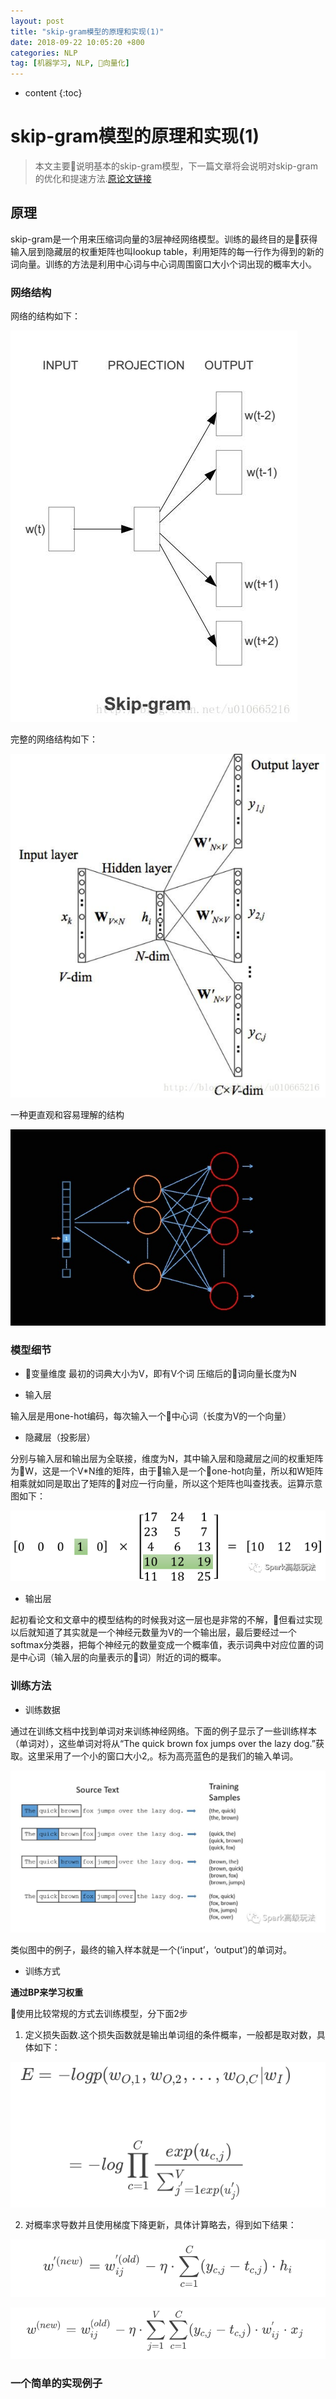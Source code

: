 ```yaml
---
layout: post
title: "skip-gram模型的原理和实现(1)"
date: 2018-09-22 10:05:20 +800
categories: NLP
tag: [机器学习, NLP, 向量化]
---
```

* content
{:toc}


# skip-gram模型的原理和实现(1)

> 本文主要说明基本的skip-gram模型，下一篇文章将会说明对skip-gram的优化和提速方法.[原论文链接](https://arxiv.org/pdf/1301.3781.pdf)


## 原理
skip-gram是一个用来压缩词向量的3层神经网络模型。训练的最终目的是获得输入层到隐藏层的权重矩阵也叫lookup table，利用矩阵的每一行作为得到的新的词向量。训练的方法是利用中心词与中心词周围窗口大小个词出现的概率大小。

### 网络结构
网络的结构如下：

![网络结构](/styles/imgs/NLP/NLP-skip-gram-struct.jpg)

完整的网络结构如下：

![完整结构](/styles/imgs/NLP/NLP-skip-gram-struct2.jpg)

一种更直观和容易理解的结构

![直观结构](/styles/imgs/NLP/skip-gram-simble-struct.jpg)

### 模型细节

* 变量维度
最初的词典大小为V，即有V个词
压缩后的词向量长度为N

* 输入层

输入层是用one-hot编码，每次输入一个中心词（长度为V的一个向量）

* 隐藏层（投影层）

分别与输入层和输出层为全联接，维度为N，其中输入层和隐藏层之间的权重矩阵为W，这是一个V*N维的矩阵，由于输入是一个one-hot向量，所以和W矩阵相乘就如同是取出了矩阵的对应一行向量，所以这个矩阵也叫查找表。运算示意图如下：

![权重矩阵](/styles/imgs/NLP/skip-matrix-in2hid.png)


* 输出层

起初看论文和文章中的模型结构的时候我对这一层也是非常的不解，但看过实现以后就知道了其实就是一个神经元数量为V的一个输出层，最后要经过一个softmax分类器，把每个神经元的数量变成一个概率值，表示词典中对应位置的词是中心词（输入层的向量表示的词）附近的词的概率。

### 训练方法

* 训练数据

通过在训练文档中找到单词对来训练神经网络。下面的例子显示了一些训练样本（单词对），这些单词对将从“The quick brown fox jumps over the lazy dog.”获取。这里采用了一个小的窗口大小2,。标为高亮蓝色的是我们的输入单词。

![训练数据](/styles/imgs/NLP/skip-gram-example.jpg)


类似图中的例子，最终的输入样本就是一个(‘input’，‘output’)的单词对。

* 训练方式

**通过BP来学习权重**

使用比较常规的方式去训练模型，分下面2步

1. 定义损失函数.这个损失函数就是输出单词组的条件概率，一般都是取对数，具体如下：


![loos function](/styles/imgs/NLP/skip-gram-BP-lossfun1.png)

2. 对概率求导数并且使用梯度下降更新，具体计算略去，得到如下结果：

![weight derivative](/styles/imgs/NLP/skip-gram-lossfun2-weight.png)

![weight derivative](/styles/imgs/NLP/skip-gram-lossfun2-weight2.png)


### 一个简单的实现例子

